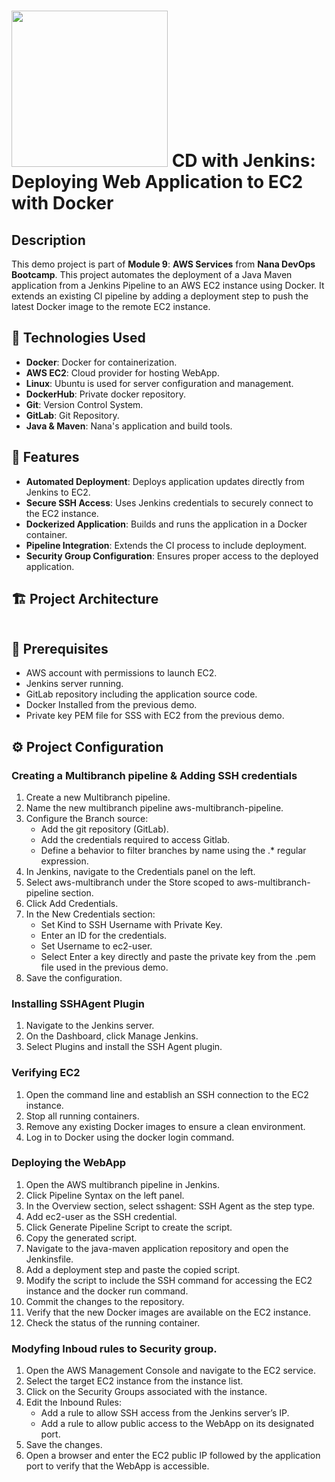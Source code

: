 # <img src="https://github.com/user-attachments/assets/56192d5e-c2a7-4584-8b58-d6c8951e2ae4" width="250" /> CD with Jenkins: Deploying Web Application to EC2 with Docker

## Description

This demo project is part of **Module 9**: **AWS Services** from **Nana DevOps Bootcamp**. This project automates the deployment of a Java Maven application from a Jenkins Pipeline to an AWS EC2 instance using Docker. It extends an existing CI pipeline by adding a deployment step to push the latest Docker image to the remote EC2 instance. <br />


## 🚀 Technologies Used

- **Docker**: Docker for containerization.
- **AWS EC2**: Cloud provider for hosting WebApp.
- **Linux**: Ubuntu is used for server configuration and management.
- **DockerHub**: Private docker repository.
- **Git**: Version Control System.
- **GitLab**: Git Repository.
- **Java & Maven**: Nana's application and build tools.
  

## 🎯 Features

- **Automated Deployment**: Deploys application updates directly from Jenkins to EC2.
- **Secure SSH Access**: Uses Jenkins credentials to securely connect to the EC2 instance.
- **Dockerized Application**: Builds and runs the application in a Docker container.
- **Pipeline Integration**: Extends the CI process to include deployment.
- **Security Group Configuration**: Ensures proper access to the deployed application.


## 🏗 Project Architecture

<img src=""/>

## 📝  Prerequisites
- AWS account with permissions to launch EC2.
- Jenkins server running.
- GitLab repository including the application source code.
- Docker Installed from the previous demo.
- Private key PEM file for SSS with EC2 from the previous demo.

## ⚙️ Project Configuration

### Creating a Multibranch pipeline & Adding SSH credentials
1. Create a new Multibranch pipeline.
2. Name the new multibranch pipeline aws-multibranch-pipeline.
3. Configure the Branch source:
   * Add the git repository (GitLab).
   * Add the credentials required to access Gitlab.
   * Define a behavior to filter branches by name using the .* regular expression.
4. In Jenkins, navigate to the Credentials panel on the left.
5. Select aws-multibranch under the Store scoped to aws-multibranch-pipeline section.
6. Click Add Credentials.
7. In the New Credentials section:
   * Set Kind to SSH Username with Private Key.
   * Enter an ID for the credentials.
   * Set Username to ec2-user.
   * Select Enter a key directly and paste the private key from the .pem file used in the previous demo.
8. Save the configuration.


### Installing SSHAgent Plugin
1. Navigate to the Jenkins server.
2. On the Dashboard, click Manage Jenkins.
3. Select Plugins and install the SSH Agent plugin.

### Verifying EC2
1. Open the command line and establish an SSH connection to the EC2 instance.
2. Stop all running containers.
3. Remove any existing Docker images to ensure a clean environment.
4. Log in to Docker using the docker login command.
   
### Deploying the WebApp
1. Open the AWS multibranch pipeline in Jenkins.
2. Click Pipeline Syntax on the left panel.
3. In the Overview section, select sshagent: SSH Agent as the step type.
4. Add ec2-user as the SSH credential.
5. Click Generate Pipeline Script to create the script.
6. Copy the generated script.
7. Navigate to the java-maven application repository and open the Jenkinsfile.
8. Add a deployment step and paste the copied script.
9. Modify the script to include the SSH command for accessing the EC2 instance and the docker run command.
10. Commit the changes to the repository.
11. Verify that the new Docker images are available on the EC2 instance.
12. Check the status of the running container.

### Modyfing Inboud rules to Security group.
1. Open the AWS Management Console and navigate to the EC2 service.
2. Select the target EC2 instance from the instance list.
3. Click on the Security Groups associated with the instance.
4. Edit the Inbound Rules:
   * Add a rule to allow SSH access from the Jenkins server’s IP.
   * Add a rule to allow public access to the WebApp on its designated port.
5. Save the changes.
6. Open a browser and enter the EC2 public IP followed by the application port to verify that the WebApp is accessible.
    

